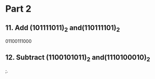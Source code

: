 
# Part 2

## 11. Add $(101111011)_2 \text{ and} (110111101)_2$

$01100111000$

## 12. Subtract $(1100101011)_2 \text{ and} (1110100010)_2$

;.